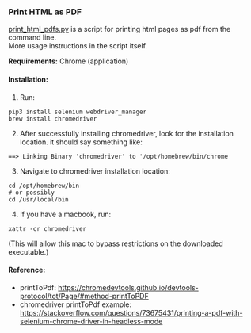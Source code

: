### Print HTML as PDF

[print_html_pdfs.py](print_html_pdfs.py) is a script for printing html pages as pdf from the command line.  
More usage instructions in the script itself.

**Requirements:** Chrome (application)

#### Installation:

1. Run:
```
pip3 install selenium webdriver_manager
brew install chromedriver
```

2. After successfully installing chromedriver, look for the installation location. it should say something like:
```
==> Linking Binary 'chromedriver' to '/opt/homebrew/bin/chrome
```

3. Navigate to chromedriver installation location:
```
cd /opt/homebrew/bin
# or possibly
cd /usr/local/bin
```

4. If you have a macbook, run:
```
xattr -cr chromedriver
```
(This will allow this mac to bypass restrictions on the downloaded executable.)


#### Reference:

  * printToPdf: https://chromedevtools.github.io/devtools-protocol/tot/Page/#method-printToPDF
  * chromedriver printToPdf example: https://stackoverflow.com/questions/73675431/printing-a-pdf-with-selenium-chrome-driver-in-headless-mode
